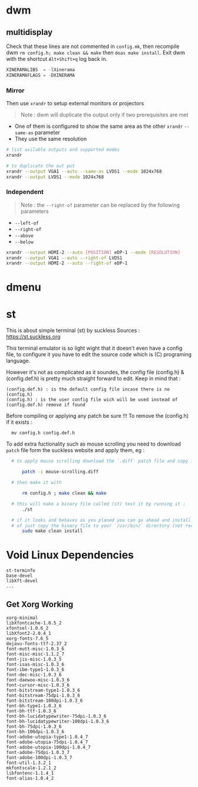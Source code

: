
# dwm

## multidisplay

Check that these lines are not commented in `config.mk`, then recompile dwm `rm config.h; make clean && make` then `doas make install`. Exit dwm with the shortcut `Alt+Shift+q` log back in.

```c
XINERAMALIBS  = -lXinerama
XINERAMAFLAGS = -DXINERAMA
```

### Mirror

Then use `xrandr` to setup external monitors or projectors

> Note : dwm will duplicate the output only if two prerequisites are met
- One of them is configured to show the same area as the other `xrandr` `--same-as` parameter
- They use the same resolution

```bash
# list avilable outputs and supported modes
xrandr

# to duplicate the out put
xrandr --output VGA1 --auto --same-as LVDS1 --mode 1024x768
xrandr --output LVDS1 --mode 1024x768
```

### Independent

> Note : the `--right-of` parameter can be replaced by the following parameters
- `--left-of`
- `--right-of`
- `--above`
- `--below`

```bash
xrandr --output HDMI-2 --auto [POSITION] eDP-1 --mode [RESOLUTION]
xrandr --output VGA1 --auto --right-of LVDS1
xrandr --output HDMI-2 --auto --right-of eDP-1
```

# dmenu


# st

This is about simple terminal (st) by suckless
Sources : https://st.suckless.org


This terminal emulator is so light wight that it doesn't even have a config file, to configure it you have to edit the source code which is (C) programing language.

However it's not as complicated as it soundes, the config file (config.h) & (config.def.h) is pretty much straight forward to edit. Keep in mind that :

    (config.def.h) : is the default config file incase there is no (config.h)
    (config.h) : is the user config file wich will be used instead of (config.def.h) remove if found

Before compiling or applying any patch be sure !!! To remove the (config.h) if it exists :

      mv config.h config.def.h

To add extra fuctionality such as mouse scrolling you need to download `patch` file form the suckless website and apply them, eg :

```bash
  # to apply mouse scrolling download the `.diff` patch file and copy it to source directory of (st) and apply it with the following command

      patch -i mouse-scrolling.diff

  # then make it with

      rm config.h ; make clean && make

  # this will make a binary file called (st) test it by running it :
      ./st

  # if it looks and behaves as you planed you can go ahead and install it :
  # of just copy the binary file to your `/usr/bin/` directory (not recommende for new users)
      sudo make clean install

```

# Void Linux Dependencies

```
st-terminfo
base-devel
libXft-devel
...
```

## Get Xorg Working

```
xorg-minimal
libXfontcache-1.0.5_2 
xfontsel-1.0.6_2 
libXfont2-2.0.4_1 
xorg-fonts-7.6_5 
dejavu-fonts-ttf-2.37_2 
font-mutt-misc-1.0.3_6 
font-misc-misc-1.1.2_7 
font-jis-misc-1.0.3_5 
font-isas-misc-1.0.3_6 
font-ibm-type1-1.0.3_6 
font-dec-misc-1.0.3_6 
font-daewoo-misc-1.0.3_6 
font-cursor-misc-1.0.3_6 
font-bitstream-type1-1.0.3_6 
font-bitstream-75dpi-1.0.3_6 
font-bitstream-100dpi-1.0.3_6 
font-bh-type1-1.0.3_6 
font-bh-ttf-1.0.3_6 
font-bh-lucidatypewriter-75dpi-1.0.3_6 
font-bh-lucidatypewriter-100dpi-1.0.3_6 
font-bh-75dpi-1.0.3_6 
font-bh-100dpi-1.0.3_6 
font-adobe-utopia-type1-1.0.4_7 
font-adobe-utopia-75dpi-1.0.4_7 
font-adobe-utopia-100dpi-1.0.4_7 
font-adobe-75dpi-1.0.3_7 
font-adobe-100dpi-1.0.3_7 
font-util-1.3.2_1 
mkfontscale-1.2.1_2 
libfontenc-1.1.4_1 
font-alias-1.0.4_2 
```
